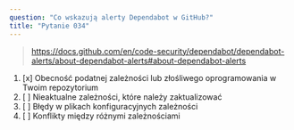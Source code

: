```yaml
---
question: "Co wskazują alerty Dependabot w GitHub?"
title: "Pytanie 034"
---
```


> https://docs.github.com/en/code-security/dependabot/dependabot-alerts/about-dependabot-alerts#about-dependabot-alerts
1. [x] Obecność podatnej zależności lub złośliwego oprogramowania w Twoim repozytorium  
1. [ ] Nieaktualne zależności, które należy zaktualizować  
1. [ ] Błędy w plikach konfiguracyjnych zależności  
1. [ ] Konflikty między różnymi zależnościami  
